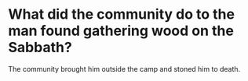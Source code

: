 # What did the community do to the man found gathering wood on the Sabbath?

The community brought him outside the camp and stoned him to death.
